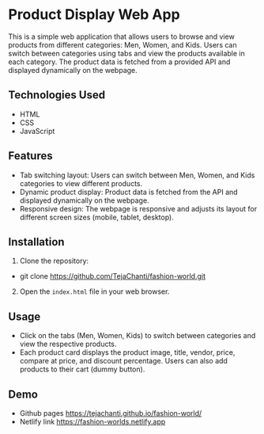 # Product Display Web App

This is a simple web application that allows users to browse and view products from different categories: Men, Women, and Kids. Users can switch between categories using tabs and view the products available in each category. The product data is fetched from a provided API and displayed dynamically on the webpage.

## Technologies Used

- HTML
- CSS
- JavaScript

## Features

- Tab switching layout: Users can switch between Men, Women, and Kids categories to view different products.
- Dynamic product display: Product data is fetched from the API and displayed dynamically on the webpage.
- Responsive design: The webpage is responsive and adjusts its layout for different screen sizes (mobile, tablet, desktop).

## Installation

1. Clone the repository:

- git clone https://github.com/TejaChanti/fashion-world.git

2. Open the `index.html` file in your web browser.

## Usage

- Click on the tabs (Men, Women, Kids) to switch between categories and view the respective products.
- Each product card displays the product image, title, vendor, price, compare at price, and discount percentage. Users can also add products to their cart (dummy button).

## Demo
- Github pages https://tejachanti.github.io/fashion-world/
- Netlify link https://fashion-worlds.netlify.app
